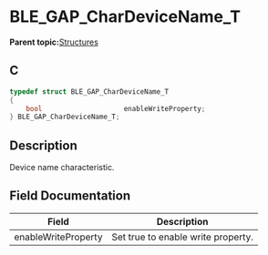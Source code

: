# BLE\_GAP\_CharDeviceName\_T

**Parent topic:**[Structures](GUID-230368B0-FB2A-4967-A471-691387B35A9E.md)

## C

```c
typedef struct BLE_GAP_CharDeviceName_T
{
    bool                    enableWriteProperty;
} BLE_GAP_CharDeviceName_T;
```

## Description

Device name characteristic.

## Field Documentation

|Field|Description|
|-----|-----------|
|enableWriteProperty|Set true to enable write property.|

